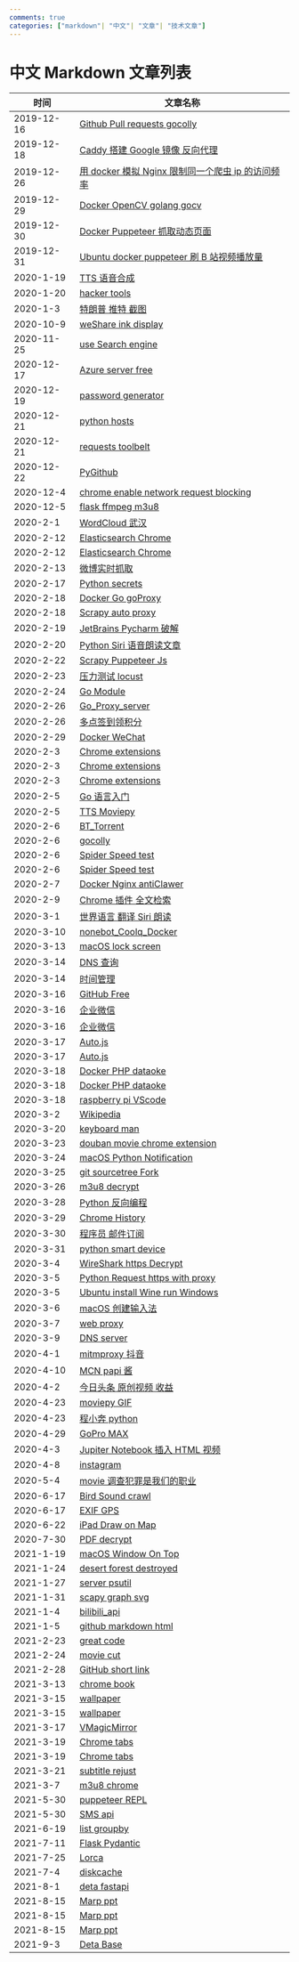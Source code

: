 ```yaml
---
comments: true
categories: ["markdown"| "中文"| "文章"| "技术文章"]
---
```


# 中文 Markdown 文章列表

| 时间       | 文章名称                                                                                                                                                    |
| ---------- | ----------------------------------------------------------------------------------------------------------------------------------------------------------- |
| 2019-12-16 | [Github Pull requests gocolly](/2019/12-16-Github-Pull-requests-gocolly/Github-Pull-requests-gocolly.md)                                                    |
| 2019-12-18 | [Caddy 搭建 Google 镜像 反向代理](/2019/12-18-Caddy搭建Google镜像-反向代理/Caddy搭建Google镜像-反向代理.md)                                                 |
| 2019-12-26 | [用 docker 模拟 Nginx 限制同一个爬虫 ip 的访问频率](/2019/12-26-用docker模拟Nginx限制同一个爬虫ip的访问频率/用docker模拟Nginx限制同一个爬虫ip的访问频率.md) |
| 2019-12-29 | [Docker OpenCV golang gocv](/2019/12-29-Docker-OpenCV-golang-gocv/README.md)                                                                                |
| 2019-12-30 | [Docker Puppeteer 抓取动态页面](/2019/12-30-Docker-Puppeteer抓取动态页面/README.md)                                                                         |
| 2019-12-31 | [Ubuntu docker puppeteer 刷 B 站视频播放量](/2019/12-31-Ubuntu-docker-puppeteer-刷B站视频播放量/README.md)                                                  |
| 2020-1-19  | [TTS 语音合成](/2020/1-19-TTS语音合成/README.md)                                                                                                            |
| 2020-1-20  | [hacker tools](/2020/1-20-hacker-tools/README.md)                                                                                                           |
| 2020-1-3   | [特朗普 推特 截图](/2020/1-3-特朗普-推特-截图/README.md)                                                                                                    |
| 2020-10-9  | [weShare ink display](/2020/10-9-weShare-ink-display/README.md)                                                                                             |
| 2020-11-25 | [use Search engine](/2020/11-25-use-Search-engine/README.md)                                                                                                |
| 2020-12-17 | [Azure server free](/2020/12-17-Azure-server-free/README.md)                                                                                                |
| 2020-12-19 | [password generator](/2020/12-19-password-generator/README.md)                                                                                              |
| 2020-12-21 | [python hosts](/2020/12-21-python-hosts/README.md)                                                                                                          |
| 2020-12-21 | [requests toolbelt](/2020/12-21-requests-toolbelt/README.md)                                                                                                |
| 2020-12-22 | [PyGithub](/2020/12-22-PyGithub/README.md)                                                                                                                  |
| 2020-12-4  | [chrome enable network request blocking](/2020/12-4-chrome-enable-network-request-blocking/README.md)                                                       |
| 2020-12-5  | [flask ffmpeg m3u8](/2020/12-5-flask-ffmpeg-m3u8/README.md)                                                                                                 |
| 2020-2-1   | [WordCloud 武汉](/2020/2-1-WordCloud-武汉/README.md)                                                                                                        |
| 2020-2-12  | [Elasticsearch Chrome](/2020/2-12-Elasticsearch-Chrome/README.md)                                                                                           |
| 2020-2-12  | [Elasticsearch Chrome](/2020/2-12-Elasticsearch-Chrome/分词.md)                                                                                             |
| 2020-2-13  | [微博实时抓取](/2020/2-13-微博实时抓取/README.md)                                                                                                           |
| 2020-2-17  | [Python secrets](/2020/2-17-Python-secrets/README.md)                                                                                                       |
| 2020-2-18  | [Docker Go goProxy](/2020/2-18-Docker-Go-goProxy/README.md)                                                                                                 |
| 2020-2-18  | [Scrapy auto proxy](/2020/2-18-Scrapy-auto-proxy/README.md)                                                                                                 |
| 2020-2-19  | [JetBrains Pycharm 破解](/2020/2-19-JetBrains-Pycharm-破解/README.md)                                                                                       |
| 2020-2-20  | [Python Siri 语音朗读文章](/2020/2-20-Python-Siri-语音朗读文章/README.md)                                                                                   |
| 2020-2-22  | [Scrapy Puppeteer Js](/2020/2-22-Scrapy-Puppeteer-Js/README.md)                                                                                             |
| 2020-2-23  | [压力测试 locust](/2020/2-23-压力测试-locust/README.md)                                                                                                     |
| 2020-2-24  | [Go Module](/2020/2-24-Go-Module/README.md)                                                                                                                 |
| 2020-2-26  | [Go_Proxy_server](/2020/2-26-Go_Proxy_server/README.md)                                                                                                     |
| 2020-2-26  | [多点签到领积分](/2020/2-26-多点签到领积分/README.md)                                                                                                       |
| 2020-2-29  | [Docker WeChat](/2020/2-29-Docker-WeChat/README.md)                                                                                                         |
| 2020-2-3   | [Chrome extensions](/2020/2-3-Chrome-extensions/content_scripts和background的消息传递.md)                                                                   |
| 2020-2-3   | [Chrome extensions](/2020/2-3-Chrome-extensions/README.md)                                                                                                  |
| 2020-2-3   | [Chrome extensions](/2020/2-3-Chrome-extensions/参考.md)                                                                                                    |
| 2020-2-5   | [Go 语言入门](/2020/2-5-Go语言入门/README.md)                                                                                                               |
| 2020-2-5   | [TTS Moviepy](/2020/2-5-TTS-Moviepy/README.md)                                                                                                              |
| 2020-2-6   | [BT_Torrent](/2020/2-6-BT_Torrent/README.md)                                                                                                                |
| 2020-2-6   | [gocolly](/2020/2-6-gocolly/README.md)                                                                                                                      |
| 2020-2-6   | [Spider Speed test](/2020/2-6-Spider-Speed-test/README.md)                                                                                                  |
| 2020-2-6   | [Spider Speed test](/2020/2-6-Spider-Speed-test/scrapy_demo/README.md)                                                                                      |
| 2020-2-7   | [Docker Nginx antiClawer](/2020/2-7-Docker-Nginx-antiClawer/README.md)                                                                                      |
| 2020-2-9   | [Chrome 插件 全文检索](/2020/2-9-Chrome插件-全文检索/README.md)                                                                                             |
| 2020-3-1   | [世界语言 翻译 Siri 朗读](/2020/3-1-世界语言-翻译-Siri朗读/README.md)                                                                                       |
| 2020-3-10  | [nonebot_Coolq_Docker](/2020/3-10-nonebot_Coolq_Docker/README.md)                                                                                           |
| 2020-3-13  | [macOS lock screen](/2020/3-13-macOS-lock-screen/README.md)                                                                                                 |
| 2020-3-14  | [DNS 查询](/2020/3-14-DNS查询/README.md)                                                                                                                    |
| 2020-3-14  | [时间管理](/2020/3-14-时间管理/README.md)                                                                                                                   |
| 2020-3-16  | [GitHub Free](/2020/3-16-GitHub-Free/README.md)                                                                                                             |
| 2020-3-16  | [企业微信](/2020/3-16-企业微信/README.md)                                                                                                                   |
| 2020-3-16  | [企业微信](/2020/3-16-企业微信/QYWX_APP/安装.md)                                                                                                            |
| 2020-3-17  | [Auto.js](/2020/3-17-Auto.js/Programer-Pay-Solution.md)                                                                                                     |
| 2020-3-17  | [Auto.js](/2020/3-17-Auto.js/README.md)                                                                                                                     |
| 2020-3-18  | [Docker PHP dataoke](/2020/3-18-Docker-PHP-dataoke/README.md)                                                                                               |
| 2020-3-18  | [Docker PHP dataoke](/2020/3-18-Docker-PHP-dataoke/PHP/README.md)                                                                                           |
| 2020-3-18  | [raspberry pi VScode](/2020/3-18-raspberry-pi-VScode/README.md)                                                                                             |
| 2020-3-2   | [Wikipedia](/2020/3-2-Wikipedia/README.md)                                                                                                                  |
| 2020-3-20  | [keyboard man](/2020/3-20-keyboard-man/README.md)                                                                                                           |
| 2020-3-23  | [douban movie chrome extension](/2020/3-23-douban-movie-chrome-extension/README.md)                                                                         |
| 2020-3-24  | [macOS Python Notification](/2020/3-24-macOS-Python-Notification/README.md)                                                                                 |
| 2020-3-25  | [git sourcetree Fork](/2020/3-25-git-sourcetree-Fork/README.md)                                                                                             |
| 2020-3-26  | [m3u8 decrypt](/2020/3-26-m3u8-decrypt/README.md)                                                                                                           |
| 2020-3-28  | [Python 反向编程](/2020/3-28-Python反向编程/README.md)                                                                                                      |
| 2020-3-29  | [Chrome History](/2020/3-29-Chrome-History/README.md)                                                                                                       |
| 2020-3-30  | [程序员 邮件订阅](/2020/3-30-程序员-邮件订阅/README.md)                                                                                                     |
| 2020-3-31  | [python smart device](/2020/3-31-python-smart-device/README.md)                                                                                             |
| 2020-3-4   | [WireShark https Decrypt](/2020/3-4-WireShark-https-Decrypt/README.md)                                                                                      |
| 2020-3-5   | [Python Request https with proxy](/2020/3-5-Python-Request-https-with-proxy/README.md)                                                                      |
| 2020-3-5   | [Ubuntu install Wine run Windows](/2020/3-5-Ubuntu-install-Wine-run-Windows/README.md)                                                                      |
| 2020-3-6   | [macOS 创建输入法](/2020/3-6-macOS创建输入法/README.md)                                                                                                     |
| 2020-3-7   | [web proxy](/2020/3-7-web-proxy/README.md)                                                                                                                  |
| 2020-3-9   | [DNS server](/2020/3-9-DNS-server/README.md)                                                                                                                |
| 2020-4-1   | [mitmproxy 抖音](/2020/4-1-mitmproxy-抖音/README.md)                                                                                                        |
| 2020-4-10  | [MCN papi 酱](/2020/4-10-MCN-papi酱/README.md)                                                                                                              |
| 2020-4-2   | [今日头条 原创视频 收益](/2020/4-2-今日头条-原创视频-收益/README.md)                                                                                        |
| 2020-4-23  | [moviepy GIF](/2020/4-23-moviepy-GIF/README.md)                                                                                                             |
| 2020-4-23  | [程小奔 python](/2020/4-23-程小奔python/README.md)                                                                                                          |
| 2020-4-29  | [GoPro MAX](/2020/4-29-GoPro-MAX/README.md)                                                                                                                 |
| 2020-4-3   | [Jupiter Notebook 插入 HTML 视频](/2020/4-3-Jupiter-Notebook-插入HTML视频/README.md)                                                                        |
| 2020-4-8   | [instagram](/2020/4-8-instagram/README.md)                                                                                                                  |
| 2020-5-4   | [movie 调查犯罪是我们的职业](/2020/5-4-movie-调查犯罪是我们的职业/README.md)                                                                                |
| 2020-6-17  | [Bird Sound crawl](/2020/6-17-Bird-Sound-crawl/README.md)                                                                                                   |
| 2020-6-17  | [EXIF GPS](/2020/6-17-EXIF-GPS/README.md)                                                                                                                   |
| 2020-6-22  | [iPad Draw on Map](/2020/6-22-iPad-Draw-on-Map/README.md)                                                                                                   |
| 2020-7-30  | [PDF decrypt](/2020/7-30-PDF-decrypt/README.md)                                                                                                             |
| 2021-1-19  | [macOS Window On Top](/2021/1-19-macOS-Window-On-Top/README.md)                                                                                             |
| 2021-1-24  | [desert forest destroyed](/2021/1-24-desert-forest-destroyed/README.md)                                                                                     |
| 2021-1-27  | [server psutil](/2021/1-27-server-psutil/README.md)                                                                                                         |
| 2021-1-31  | [scapy graph svg](/2021/1-31-scapy-graph-svg/README.md)                                                                                                     |
| 2021-1-4   | [bilibili_api](/2021/1-4-bilibili_api/README.md)                                                                                                            |
| 2021-1-5   | [github markdown html](/2021/1-5-github-markdown-html/README.md)                                                                                            |
| 2021-2-23  | [great code](/2021/2-23-great-code/README.md)                                                                                                               |
| 2021-2-24  | [movie cut](/2021/2-24-movie-cut/README.md)                                                                                                                 |
| 2021-2-28  | [GitHub short link](/2021/2-28-GitHub-short-link/README.md)                                                                                                 |
| 2021-3-13  | [chrome book](/2021/3-13-chrome-book/README.md)                                                                                                             |
| 2021-3-15  | [wallpaper](/2021/3-15-wallpaper/README.md)                                                                                                                 |
| 2021-3-15  | [wallpaper](/2021/3-15-wallpaper/壁纸/README.MD)                                                                                                            |
| 2021-3-17  | [VMagicMirror](/2021/3-17-VMagicMirror/README.md)                                                                                                           |
| 2021-3-19  | [Chrome tabs](/2021/3-19-Chrome-tabs/README.md)                                                                                                             |
| 2021-3-19  | [Chrome tabs](/2021/3-19-Chrome-tabs/TabGroups-shortcuts/README.md)                                                                                         |
| 2021-3-21  | [subtitle rejust](/2021/3-21-subtitle-rejust/README.md)                                                                                                     |
| 2021-3-7   | [m3u8 chrome](/2021/3-7-m3u8-chrome/README.md)                                                                                                              |
| 2021-5-30  | [puppeteer REPL](/2021/5-30-puppeteer-REPL/README.md)                                                                                                       |
| 2021-5-30  | [SMS api](/2021/5-30-SMS-api/README.md)                                                                                                                     |
| 2021-6-19  | [list groupby](/2021/6-19-list-groupby/README.md)                                                                                                           |
| 2021-7-11  | [Flask Pydantic](/2021/7-11-Flask-Pydantic/README.md)                                                                                                       |
| 2021-7-25  | [Lorca](/2021/7-25-Lorca/README.MD)                                                                                                                         |
| 2021-7-4   | [diskcache](/2021/7-4-diskcache/README.md)                                                                                                                  |
| 2021-8-1   | [deta fastapi](/2021/8-1-deta-fastapi/README.md)                                                                                                            |
| 2021-8-15  | [Marp ppt](/2021/8-15-Marp-ppt/demo-完成.md)                                                                                                                |
| 2021-8-15  | [Marp ppt](/2021/8-15-Marp-ppt/demo.md)                                                                                                                     |
| 2021-8-15  | [Marp ppt](/2021/8-15-Marp-ppt/README.MD)                                                                                                                   |
| 2021-9-3   | [Deta Base](/2021/9-3-Deta-Base/README.md)                                                                                                                  |
